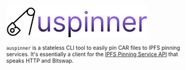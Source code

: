 ![auspinner logo](./logo.png)

`auspinner` is a stateless CLI tool to easily pin CAR files to IPFS pinning services. It's essentially a client for the [IPFS Pinning Service API](https://ipfs.github.io/pinning-services-api-spec/) that speaks HTTP and Bitswap.

<!-- ![GIF demo](./demo.gif) 

**Usage**
---

```
Usage: auspinner [OPTIONS]
  
Options:
  
```
-->